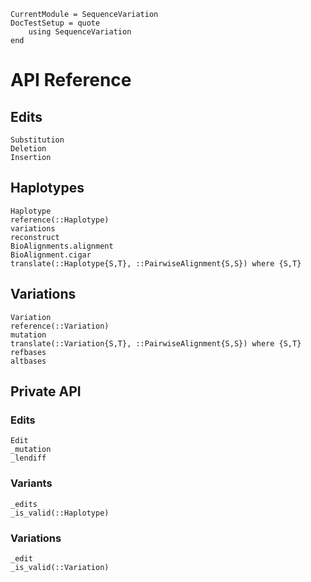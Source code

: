 ```@meta
CurrentModule = SequenceVariation
DocTestSetup = quote
    using SequenceVariation
end
```

# API Reference

## Edits

```@docs
Substitution
Deletion
Insertion
```

## Haplotypes

```@docs
Haplotype
reference(::Haplotype)
variations
reconstruct
BioAlignments.alignment
BioAlignment.cigar
translate(::Haplotype{S,T}, ::PairwiseAlignment{S,S}) where {S,T}
```

## Variations

```@docs
Variation
reference(::Variation)
mutation
translate(::Variation{S,T}, ::PairwiseAlignment{S,S}) where {S,T}
refbases
altbases
```

## Private API

### Edits

```@docs
Edit
_mutation
_lendiff
```

### Variants

```@docs
_edits
_is_valid(::Haplotype)
```

### Variations

```@docs
_edit
_is_valid(::Variation)
```
